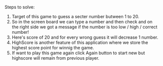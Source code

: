 Steps to solve:

1. Target of this game to guess a secter number butween 1 to 20.
2. So in the screen board we can type a number and then check and on the right side we got a message if the number is too low / high / correct number!
3. Here's score of 20 and for every wrong guess it will decrease 1 number.
4. HighScore is another feature of this application where we store the highest score point for winnig the game.
5. If want to play this game again click Again button to start new but highscore will remain from previous player.
<!-- To open a project in live server in vs code . select (terminal) and go to selected folder and command(live server) enter then it will open live website for this project -->
